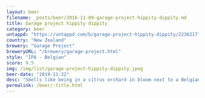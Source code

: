 ```yaml
---
layout: beer
filename: _posts/beer/2016-11-09-garage-project-hippity-dippity.md
title: Garage project hippity dippity
category: beer
untappd: "https://untappd.com/b/garage-project-hippity-dippity/2236217"
country: "New Zealand"
brewery: "Garage Project"
breweryURL: "/brewery/garage-project.html"
style: "IPA - Belgian"
score: 9.5
img: /img/list/garage-project-hippity-dippity.jpeg
beer-date: "2019-11-22"
desc: "Smells like being in a citrus orchard in bloom next to a Belgian brewery. I literally started drooling while smelling this. It’s like someone finally got a Belgian IPA right. Too much bitterness to have with food but a beer like this should be enjoyed by itself"
permalink: /beer/:title.html
---
```

